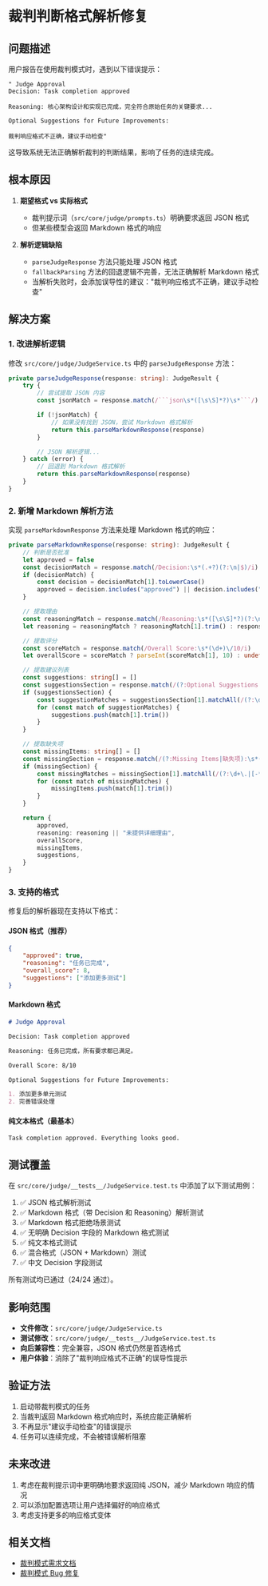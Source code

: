 # 裁判判断格式解析修复

## 问题描述

用户报告在使用裁判模式时，遇到以下错误提示：

```
" Judge Approval
Decision: Task completion approved

Reasoning: 核心架构设计和实现已完成，完全符合原始任务的关键要求...

Optional Suggestions for Future Improvements:

裁判响应格式不正确，建议手动检查"
```

这导致系统无法正确解析裁判的判断结果，影响了任务的连续完成。

## 根本原因

1. **期望格式 vs 实际格式**

    - 裁判提示词（`src/core/judge/prompts.ts`）明确要求返回 JSON 格式
    - 但某些模型会返回 Markdown 格式的响应

2. **解析逻辑缺陷**
    - `parseJudgeResponse` 方法只能处理 JSON 格式
    - `fallbackParsing` 方法的回退逻辑不完善，无法正确解析 Markdown 格式
    - 当解析失败时，会添加误导性的建议："裁判响应格式不正确，建议手动检查"

## 解决方案

### 1. 改进解析逻辑

修改 `src/core/judge/JudgeService.ts` 中的 `parseJudgeResponse` 方法：

````typescript
private parseJudgeResponse(response: string): JudgeResult {
    try {
        // 尝试提取 JSON 内容
        const jsonMatch = response.match(/```json\s*([\s\S]*?)\s*```/) || response.match(/\{[\s\S]*\}/)

        if (!jsonMatch) {
            // 如果没有找到 JSON，尝试 Markdown 格式解析
            return this.parseMarkdownResponse(response)
        }

        // JSON 解析逻辑...
    } catch (error) {
        // 回退到 Markdown 格式解析
        return this.parseMarkdownResponse(response)
    }
}
````

### 2. 新增 Markdown 解析方法

实现 `parseMarkdownResponse` 方法来处理 Markdown 格式的响应：

```typescript
private parseMarkdownResponse(response: string): JudgeResult {
    // 判断是否批准
    let approved = false
    const decisionMatch = response.match(/Decision:\s*(.+?)(?:\n|$)/i)
    if (decisionMatch) {
        const decision = decisionMatch[1].toLowerCase()
        approved = decision.includes("approved") || decision.includes("批准")
    }

    // 提取理由
    const reasoningMatch = response.match(/Reasoning:\s*([\s\S]*?)(?:\n\n|\n(?:Optional Suggestions|Overall Score|$))/i)
    let reasoning = reasoningMatch ? reasoningMatch[1].trim() : response.trim()

    // 提取评分
    const scoreMatch = response.match(/Overall Score:\s*(\d+)\/10/i)
    let overallScore = scoreMatch ? parseInt(scoreMatch[1], 10) : undefined

    // 提取建议列表
    const suggestions: string[] = []
    const suggestionsSection = response.match(/(?:Optional Suggestions for Future Improvements|Suggestions):\s*([\s\S]*?)(?:\n\n|$)/i)
    if (suggestionsSection) {
        const suggestionMatches = suggestionsSection[1].matchAll(/(?:\d+\.|[-*])\s*(.+?)(?:\n|$)/g)
        for (const match of suggestionMatches) {
            suggestions.push(match[1].trim())
        }
    }

    // 提取缺失项
    const missingItems: string[] = []
    const missingSection = response.match(/(?:Missing Items|缺失项):\s*([\s\S]*?)(?:\n\n|$)/i)
    if (missingSection) {
        const missingMatches = missingSection[1].matchAll(/(?:\d+\.|[-*])\s*(.+?)(?:\n|$)/g)
        for (const match of missingMatches) {
            missingItems.push(match[1].trim())
        }
    }

    return {
        approved,
        reasoning: reasoning || "未提供详细理由",
        overallScore,
        missingItems,
        suggestions,
    }
}
```

### 3. 支持的格式

修复后的解析器现在支持以下格式：

#### JSON 格式（推荐）

```json
{
	"approved": true,
	"reasoning": "任务已完成",
	"overall_score": 8,
	"suggestions": ["添加更多测试"]
}
```

#### Markdown 格式

```markdown
# Judge Approval

Decision: Task completion approved

Reasoning: 任务已完成，所有要求都已满足。

Overall Score: 8/10

Optional Suggestions for Future Improvements:

1. 添加更多单元测试
2. 完善错误处理
```

#### 纯文本格式（最基本）

```
Task completion approved. Everything looks good.
```

## 测试覆盖

在 `src/core/judge/__tests__/JudgeService.test.ts` 中添加了以下测试用例：

1. ✅ JSON 格式解析测试
2. ✅ Markdown 格式（带 Decision 和 Reasoning）解析测试
3. ✅ Markdown 格式拒绝场景测试
4. ✅ 无明确 Decision 字段的 Markdown 格式测试
5. ✅ 纯文本格式测试
6. ✅ 混合格式（JSON + Markdown）测试
7. ✅ 中文 Decision 字段测试

所有测试均已通过（24/24 通过）。

## 影响范围

- **文件修改**：`src/core/judge/JudgeService.ts`
- **测试修改**：`src/core/judge/__tests__/JudgeService.test.ts`
- **向后兼容性**：完全兼容，JSON 格式仍然是首选格式
- **用户体验**：消除了"裁判响应格式不正确"的误导性提示

## 验证方法

1. 启动带裁判模式的任务
2. 当裁判返回 Markdown 格式响应时，系统应能正确解析
3. 不再显示"建议手动检查"的错误提示
4. 任务可以连续完成，不会被错误解析阻塞

## 未来改进

1. 考虑在裁判提示词中更明确地要求返回纯 JSON，减少 Markdown 响应的情况
2. 可以添加配置选项让用户选择偏好的响应格式
3. 考虑支持更多的响应格式变体

## 相关文档

- [裁判模式需求文档](./12-judge-mode-requirements.md)
- [裁判模式 Bug 修复](./20-judge-mode-bug-fixes.md)
